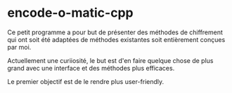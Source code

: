 # encode-o-matic-cpp

Ce petit programme a pour but de présenter des méthodes de chiffrement qui ont soit été adaptées de méthodes existantes soit entièrement conçues par moi.

Actuellement une curiiosité, le but est d'en faire quelque chose de plus grand avec une interface et des méthodes plus efficaces.

Le premier objectif est de le rendre plus user-friendly.
